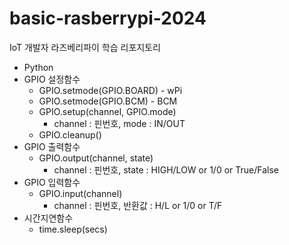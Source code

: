 # basic-rasberrypi-2024
IoT 개발자 라즈베리파이 학습 리포지토리

- Python
- GPIO 설정함수
    - GPIO.setmode(GPIO.BOARD) - wPi
    - GPIO.setmode(GPIO.BCM) - BCM
    - GPIO.setup(channel, GPIO.mode) 
        - channel : 핀번호, mode : IN/OUT
    - GPIO.cleanup()
- GPIO 출력함수
    - GPIO.output(channel, state)
        - channel : 핀번호, state : HIGH/LOW or 1/0 or True/False
- GPIO 입력함수
    - GPIO.input(channel)
        - channel : 핀번호, 반환값 : H/L or 1/0 or T/F
- 시간지연함수
    - time.sleep(secs)